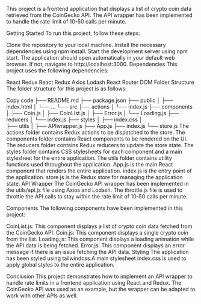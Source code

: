 This project is a frontend application that displays a list of crypto coin data retrieved from the CoinGecko API. The API wrapper has been implemented to handle the rate limit of 10-50 calls per minute.

Getting Started
To run this project, follow these steps:

Clone the repository to your local machine.
Install the necessary dependencies using npm install.
Start the development server using npm start.
The application should open automatically in your default web browser. If not, navigate to http://localhost:3000.
Dependencies
This project uses the following dependencies:

React
Redux
React Redux
Axios
Lodash
React Router DOM
Folder Structure
The folder structure for this project is as follows:


Copy code
├── README.md
├── package.json
├── public
│   ├── index.html
│   └── ...
└── src
    ├── actions
    │   └── index.js
    ├── components
    │   ├── Coin.js
    │   ├── CoinList.js
    │   ├── Error.js
    │   └── Loading.js
    ├── reducers
    │   └── index.js
    ├── styles
    │   ├── index.css
    │   
    ├── utils
    │   ├── APIwrapper.js 
    ├── App.js
    ├── index.js
    └── store.js
The actions folder contains Redux actions to be dispatched to the store.
The components folder contains React components to be rendered on the UI.
The reducers folder contains Redux reducers to update the store state.
The styles folder contains CSS stylesheets for each component and a main stylesheet for the entire application.
The utils folder contains utility functions used throughout the application.
App.js is the main React component that renders the entire application.
index.js is the entry point of the application.
store.js is the Redux store for managing the application state.
API Wrapper
The CoinGecko API wrapper has been implemented in the utils/api.js file using Axios and Lodash. The throttle.js file is used to throttle the API calls to stay within the rate limit of 10-50 calls per minute.

Components
The following components have been implemented in this project:

CoinList.js: This component displays a list of crypto coin data fetched from the CoinGecko API.
Coin.js: This component displays a single crypto coin from the list.
Loading.js: This component displays a loading animation while the API data is being fetched.
Error.js: This component displays an error message if there is an issue fetching the API data.
Styling
The application has been styled using tailwindcss.A main stylesheet index.css is used to apply global styles to the entire application.

Conclusion
This project demonstrates how to implement an API wrapper to handle rate limits in a frontend application using React and Redux. The CoinGecko API was used as an example, but the wrapper can be adapted to work with other APIs as well.